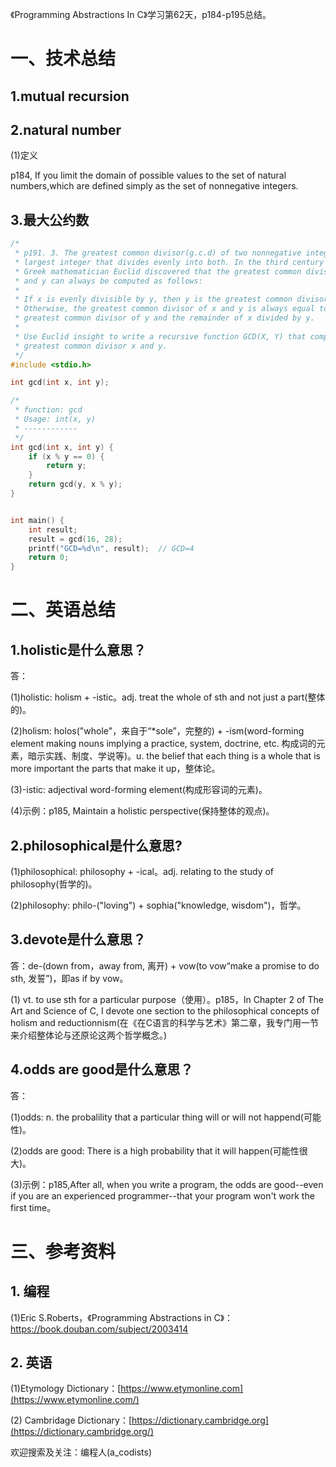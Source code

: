 《Programming Abstractions In C》学习第62天，p184-p195总结。

# 一、技术总结

## 1.mutual recursion

## 2.natural number

(1)定义

p184, If you limit the domain of possible values to the set of natural numbers,which are defined simply as the set of nonnegative integers.

## 3.最大公约数

```C
/*
 * p191. 3. The greatest common divisor(g.c.d) of two nonnegative integers is the
 * largest integer that divides evenly into both. In the third century B.C., the
 * Greek mathematician Euclid discovered that the greatest common divisor of x
 * and y can always be computed as follows:
 *
 * If x is evenly divisible by y, then y is the greatest common divisor.
 * Otherwise, the greatest common divisor of x and y is always equal to the
 * greatest common divisor of y and the remainder of x divided by y.
 *
 * Use Euclid insight to write a recursive function GCD(X, Y) that computes the
 * greatest common divisor x and y.
 */
#include <stdio.h>

int gcd(int x, int y);

/*
 * function: gcd
 * Usage: int(x, y)
 * ------------
 */
int gcd(int x, int y) {
    if (x % y == 0) {
        return y;
    }
    return gcd(y, x % y);
}


int main() {
    int result;
    result = gcd(16, 28);
    printf("GCD=%d\n", result);  // GCD=4
    return 0;
}
```

# 二、英语总结

## 1.holistic是什么意思？

答：

(1)holistic: holism + -istic。adj. treat the whole of sth and not just a part(整体的)。

(2)holism: holos("whole"，来自于“*sole”，完整的) + -ism(word-forming element making nouns implying a practice, system, doctrine, etc. 构成词的元素，暗示实践、制度、学说等)。u. the belief that each thing is a whole that is more important the parts that make it up，整体论。

(3)-istic: adjectival word-forming element(构成形容词的元素)。

(4)示例：p185, Maintain a holistic perspective(保持整体的观点)。

## 2.philosophical是什么意思?

(1)philosophical: philosophy + -ical。adj. relating to the study of philosophy(哲学的)。

(2)philosophy: philo-("loving") + sophia("knowledge, wisdom")，哲学。

## 3.devote是什么意思？

答：de-(down from，away from, 离开) + vow(to vow“make a promise to do sth, 发誓”)，即as if by vow。

(1) vt. to use sth for a particular purpose（使用）。p185，In Chapter 2 of The Art and Science of C, I devote one section to the philosophical concepts of holism and reductionnism(在《在C语言的科学与艺术》第二章，我专门用一节来介绍整体论与还原论这两个哲学概念。)

## 4.odds are good是什么意思？

答：

(1)odds: n. the probalility that a particular thing will or will not happend(可能性)。

(2)odds are good: There is a high probability that it will happen(可能性很大)。

(3)示例：p185,After all, when you write a program, the odds are good--even if you are an experienced programmer--that your program won't work the first time。

# 三、参考资料

## 1. 编程

(1)Eric S.Roberts，《Programming Abstractions in C》：https://book.douban.com/subject/2003414

## 2. 英语

(1)Etymology Dictionary：[https://www.etymonline.com](https://www.etymonline.com/)

(2) Cambridage Dictionary：[https://dictionary.cambridge.org](https://dictionary.cambridge.org/)


欢迎搜索及关注：编程人(a_codists)